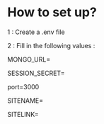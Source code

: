 # How to set up?

1 : Create a .env file

2 : Fill in the following values :

MONGO_URL=

SESSION_SECRET=

port=3000

SITENAME=

SITELINK=